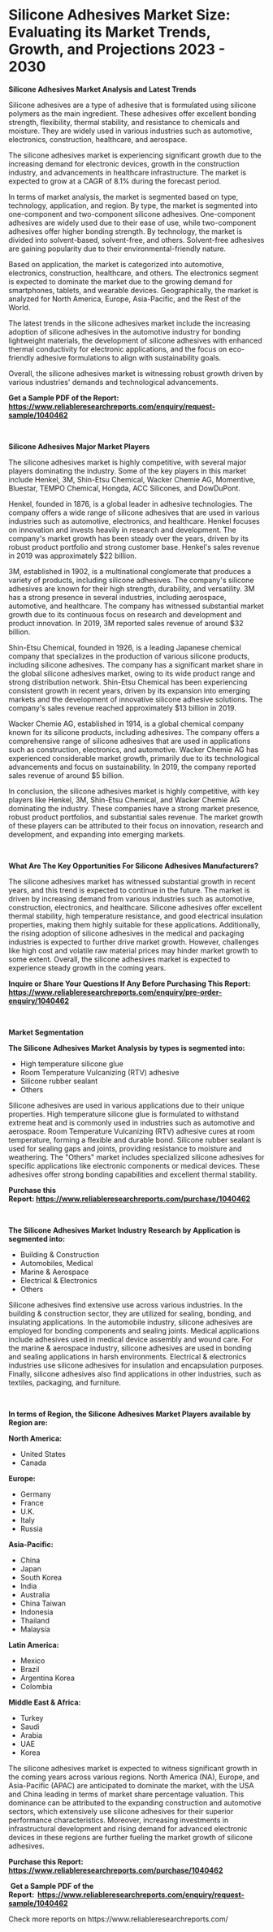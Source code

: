 <p><h1>Silicone Adhesives Market Size: Evaluating its Market Trends, Growth, and Projections 2023 - 2030</h1></p><p><strong>Silicone Adhesives Market Analysis and Latest Trends</strong></p>
<p><p>Silicone adhesives are a type of adhesive that is formulated using silicone polymers as the main ingredient. These adhesives offer excellent bonding strength, flexibility, thermal stability, and resistance to chemicals and moisture. They are widely used in various industries such as automotive, electronics, construction, healthcare, and aerospace.</p><p>The silicone adhesives market is experiencing significant growth due to the increasing demand for electronic devices, growth in the construction industry, and advancements in healthcare infrastructure. The market is expected to grow at a CAGR of 8.1% during the forecast period.</p><p>In terms of market analysis, the market is segmented based on type, technology, application, and region. By type, the market is segmented into one-component and two-component silicone adhesives. One-component adhesives are widely used due to their ease of use, while two-component adhesives offer higher bonding strength. By technology, the market is divided into solvent-based, solvent-free, and others. Solvent-free adhesives are gaining popularity due to their environmental-friendly nature.</p><p>Based on application, the market is categorized into automotive, electronics, construction, healthcare, and others. The electronics segment is expected to dominate the market due to the growing demand for smartphones, tablets, and wearable devices. Geographically, the market is analyzed for North America, Europe, Asia-Pacific, and the Rest of the World.</p><p>The latest trends in the silicone adhesives market include the increasing adoption of silicone adhesives in the automotive industry for bonding lightweight materials, the development of silicone adhesives with enhanced thermal conductivity for electronic applications, and the focus on eco-friendly adhesive formulations to align with sustainability goals.</p><p>Overall, the silicone adhesives market is witnessing robust growth driven by various industries' demands and technological advancements.</p></p>
<p><strong>Get a Sample PDF of the Report:&nbsp; <a href="https://www.reliableresearchreports.com/enquiry/request-sample/1040462">https://www.reliableresearchreports.com/enquiry/request-sample/1040462</a></strong></p>
<p>&nbsp;</p>
<p><strong>Silicone Adhesives Major Market Players</strong></p>
<p><p>The silicone adhesives market is highly competitive, with several major players dominating the industry. Some of the key players in this market include Henkel, 3M, Shin-Etsu Chemical, Wacker Chemie AG, Momentive, Bluestar, TEMPO Chemical, Hongda, ACC Silicones, and DowDuPont.</p><p>Henkel, founded in 1876, is a global leader in adhesive technologies. The company offers a wide range of silicone adhesives that are used in various industries such as automotive, electronics, and healthcare. Henkel focuses on innovation and invests heavily in research and development. The company's market growth has been steady over the years, driven by its robust product portfolio and strong customer base. Henkel's sales revenue in 2019 was approximately $22 billion.</p><p>3M, established in 1902, is a multinational conglomerate that produces a variety of products, including silicone adhesives. The company's silicone adhesives are known for their high strength, durability, and versatility. 3M has a strong presence in several industries, including aerospace, automotive, and healthcare. The company has witnessed substantial market growth due to its continuous focus on research and development and product innovation. In 2019, 3M reported sales revenue of around $32 billion.</p><p>Shin-Etsu Chemical, founded in 1926, is a leading Japanese chemical company that specializes in the production of various silicone products, including silicone adhesives. The company has a significant market share in the global silicone adhesives market, owing to its wide product range and strong distribution network. Shin-Etsu Chemical has been experiencing consistent growth in recent years, driven by its expansion into emerging markets and the development of innovative silicone adhesive solutions. The company's sales revenue reached approximately $13 billion in 2019.</p><p>Wacker Chemie AG, established in 1914, is a global chemical company known for its silicone products, including adhesives. The company offers a comprehensive range of silicone adhesives that are used in applications such as construction, electronics, and automotive. Wacker Chemie AG has experienced considerable market growth, primarily due to its technological advancements and focus on sustainability. In 2019, the company reported sales revenue of around $5 billion.</p><p>In conclusion, the silicone adhesives market is highly competitive, with key players like Henkel, 3M, Shin-Etsu Chemical, and Wacker Chemie AG dominating the industry. These companies have a strong market presence, robust product portfolios, and substantial sales revenue. The market growth of these players can be attributed to their focus on innovation, research and development, and expanding into emerging markets.</p></p>
<p>&nbsp;</p>
<p><strong>What Are The Key Opportunities For Silicone Adhesives Manufacturers?</strong></p>
<p><p>The silicone adhesives market has witnessed substantial growth in recent years, and this trend is expected to continue in the future. The market is driven by increasing demand from various industries such as automotive, construction, electronics, and healthcare. Silicone adhesives offer excellent thermal stability, high temperature resistance, and good electrical insulation properties, making them highly suitable for these applications. Additionally, the rising adoption of silicone adhesives in the medical and packaging industries is expected to further drive market growth. However, challenges like high cost and volatile raw material prices may hinder market growth to some extent. Overall, the silicone adhesives market is expected to experience steady growth in the coming years.</p></p>
<p><strong>Inquire or Share Your Questions If Any Before Purchasing This Report: <a href="https://www.reliableresearchreports.com/enquiry/pre-order-enquiry/1040462">https://www.reliableresearchreports.com/enquiry/pre-order-enquiry/1040462</a></strong></p>
<p>&nbsp;</p>
<p><strong>Market Segmentation</strong></p>
<p><strong>The Silicone Adhesives Market Analysis by types is segmented into:</strong></p>
<p><ul><li>High temperature silicone glue</li><li>Room Temperature Vulcanizing (RTV) adhesive</li><li>Silicone rubber sealant</li><li>Others</li></ul></p>
<p><p>Silicone adhesives are used in various applications due to their unique properties. High temperature silicone glue is formulated to withstand extreme heat and is commonly used in industries such as automotive and aerospace. Room Temperature Vulcanizing (RTV) adhesive cures at room temperature, forming a flexible and durable bond. Silicone rubber sealant is used for sealing gaps and joints, providing resistance to moisture and weathering. The "Others" market includes specialized silicone adhesives for specific applications like electronic components or medical devices. These adhesives offer strong bonding capabilities and excellent thermal stability.</p></p>
<p><strong>Purchase this Report:&nbsp;<a href="https://www.reliableresearchreports.com/purchase/1040462">https://www.reliableresearchreports.com/purchase/1040462</a></strong></p>
<p>&nbsp;</p>
<p><strong>The Silicone Adhesives Market Industry Research by Application is segmented into:</strong></p>
<p><ul><li>Building & Construction</li><li>Automobiles, Medical</li><li>Marine & Aerospace</li><li>Electrical & Electronics</li><li>Others</li></ul></p>
<p><p>Silicone adhesives find extensive use across various industries. In the building & construction sector, they are utilized for sealing, bonding, and insulating applications. In the automobile industry, silicone adhesives are employed for bonding components and sealing joints. Medical applications include adhesives used in medical device assembly and wound care. For the marine & aerospace industry, silicone adhesives are used in bonding and sealing applications in harsh environments. Electrical & electronics industries use silicone adhesives for insulation and encapsulation purposes. Finally, silicone adhesives also find applications in other industries, such as textiles, packaging, and furniture.</p></p>
<p>&nbsp;</p>
<p><strong>In terms of Region, the Silicone Adhesives Market Players available by Region are:</strong></p>
<p>
    <p> <strong> North America: </strong>
        <ul>
            <li>United States</li>
            <li>Canada</li>
        </ul>
        </p> 
    <p> <strong> Europe: </strong>
        <ul>
            <li>Germany</li>
            <li>France</li>
            <li>U.K.</li>
            <li>Italy</li>
            <li>Russia</li>
        </ul>
        </p> 
    <p> <strong> Asia-Pacific: </strong>
        <ul>
            <li>China</li>
            <li>Japan</li>
            <li>South Korea</li>
            <li>India</li>
            <li>Australia</li>
            <li>China Taiwan</li>
            <li>Indonesia</li>
            <li>Thailand</li>
            <li>Malaysia</li>
        </ul>
        </p> 
    <p> <strong> Latin America: </strong>
        <ul>
            <li>Mexico</li>
            <li>Brazil</li>
            <li>Argentina Korea</li>
            <li>Colombia</li>
        </ul>
        </p> 
    <p> <strong> Middle East & Africa: </strong>
        <ul>
            <li>Turkey</li>
            <li>Saudi</li>
            <li>Arabia</li>
            <li>UAE</li>
            <li>Korea</li>
        </ul>
    </p>
    </p>
<p><p>The silicone adhesives market is expected to witness significant growth in the coming years across various regions. North America (NA), Europe, and Asia-Pacific (APAC) are anticipated to dominate the market, with the USA and China leading in terms of market share percentage valuation. This dominance can be attributed to the expanding construction and automotive sectors, which extensively use silicone adhesives for their superior performance characteristics. Moreover, increasing investments in infrastructural development and rising demand for advanced electronic devices in these regions are further fueling the market growth of silicone adhesives.</p></p>
<p><strong>Purchase this Report: <a href="https://www.reliableresearchreports.com/purchase/1040462">https://www.reliableresearchreports.com/purchase/1040462</a></strong></p>
<p>&nbsp;<strong>Get a Sample PDF of the Report:&nbsp;&nbsp;<a href="https://www.reliableresearchreports.com/enquiry/request-sample/1040462">https://www.reliableresearchreports.com/enquiry/request-sample/1040462</a></strong></p>
<p><strong></strong></p>
<p>Check more reports on https://www.reliableresearchreports.com/</p>